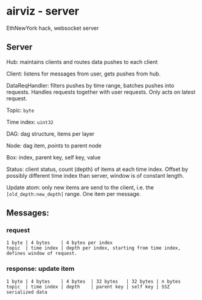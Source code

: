 # airviz - server

EthNewYork hack, websocket server

## Server

Hub: maintains clients and routes data pushes to each client

Client: listens for messages from user, gets pushes from hub.

DataReqHandler: filters pushes by time range, batches pushes into requests. Handles requests together with user requests. Only acts on latest request.

Topic: `byte`

Time index: `uint32`

DAG: dag structure, items per layer

Node: dag item, *points* to parent node

Box: index, parent key, self key, value

Status: client status, count (depth) of items at each time index. Offset by possibly different time index than server, window is of constant length.

Update atom: only new items are send to the client, i.e. the `[old_depth:new_depth]` range. One item per message.

## Messages:

### request

```
1 byte | 4 bytes    | 4 bytes per index
topic  | time index | depth per index, starting from time index, defines window of request.
```

### response: update item

```
1 byte | 4 bytes    | 4 bytes  | 32 bytes   | 32 bytes | n bytes
topic  | time index | depth    | parent key | self key | SSZ serialized data
```
